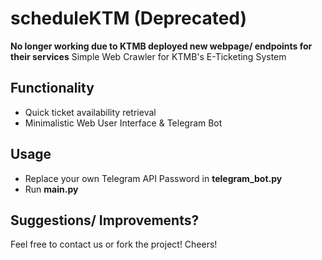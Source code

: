 # scheduleKTM (Deprecated)

**No longer working due to KTMB deployed new webpage/ endpoints for their services**
Simple Web Crawler for KTMB's E-Ticketing System

## Functionality

+ Quick ticket availability retrieval
+ Minimalistic Web User Interface & Telegram Bot

## Usage

+ Replace your own Telegram API Password in __telegram_bot.py__
+ Run __main.py__

## Suggestions/ Improvements?

Feel free to contact us or fork the project!
Cheers!

